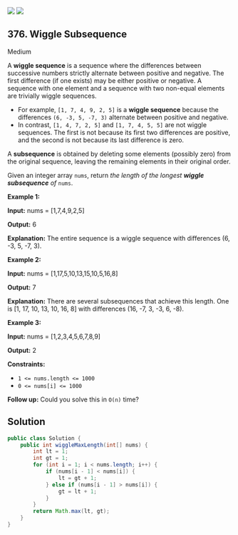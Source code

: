 [![](https://img.shields.io/github/stars/javadev/LeetCode-in-Java?label=Stars&style=flat-square)](https://github.com/javadev/LeetCode-in-Java)
[![](https://img.shields.io/github/forks/javadev/LeetCode-in-Java?label=Fork%20me%20on%20GitHub%20&style=flat-square)](https://github.com/javadev/LeetCode-in-Java/fork)

## 376\. Wiggle Subsequence

Medium

A **wiggle sequence** is a sequence where the differences between successive numbers strictly alternate between positive and negative. The first difference (if one exists) may be either positive or negative. A sequence with one element and a sequence with two non-equal elements are trivially wiggle sequences.

*   For example, `[1, 7, 4, 9, 2, 5]` is a **wiggle sequence** because the differences `(6, -3, 5, -7, 3)` alternate between positive and negative.
*   In contrast, `[1, 4, 7, 2, 5]` and `[1, 7, 4, 5, 5]` are not wiggle sequences. The first is not because its first two differences are positive, and the second is not because its last difference is zero.

A **subsequence** is obtained by deleting some elements (possibly zero) from the original sequence, leaving the remaining elements in their original order.

Given an integer array `nums`, return _the length of the longest **wiggle subsequence** of_ `nums`.

**Example 1:**

**Input:** nums = [1,7,4,9,2,5]

**Output:** 6

**Explanation:** The entire sequence is a wiggle sequence with differences (6, -3, 5, -7, 3).

**Example 2:**

**Input:** nums = [1,17,5,10,13,15,10,5,16,8]

**Output:** 7

**Explanation:** There are several subsequences that achieve this length. One is [1, 17, 10, 13, 10, 16, 8] with differences (16, -7, 3, -3, 6, -8).

**Example 3:**

**Input:** nums = [1,2,3,4,5,6,7,8,9]

**Output:** 2

**Constraints:**

*   `1 <= nums.length <= 1000`
*   `0 <= nums[i] <= 1000`

**Follow up:** Could you solve this in `O(n)` time?

## Solution

```java
public class Solution {
    public int wiggleMaxLength(int[] nums) {
        int lt = 1;
        int gt = 1;
        for (int i = 1; i < nums.length; i++) {
            if (nums[i - 1] < nums[i]) {
                lt = gt + 1;
            } else if (nums[i - 1] > nums[i]) {
                gt = lt + 1;
            }
        }
        return Math.max(lt, gt);
    }
}
```